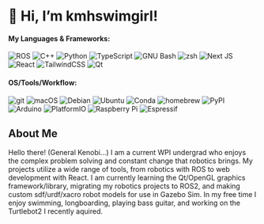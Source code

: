 # 👋 Hi, I’m kmhswimgirl!

#### My Languages & Frameworks:
![ROS](https://img.shields.io/badge/ROS-22314E?style=for-the-badge&logo=ROS&logoColor=white) 
![C++](https://img.shields.io/badge/c++-%2300599C.svg?style=for-the-badge&logo=c%2B%2B&logoColor=white) 
![Python](https://img.shields.io/badge/Python-FFD43B?style=for-the-badge&logo=python&logoColor=blue)
![TypeScript](https://img.shields.io/badge/typescript-%23007ACC.svg?style=for-the-badge&logo=typescript&logoColor=white)
![GNU Bash](https://img.shields.io/badge/GNU%20Bash-4EAA25?style=for-the-badge&logo=GNU%20Bash&logoColor=white)
![zsh](https://img.shields.io/badge/Zsh-F15A24?style=for-the-badge&logo=Zsh&logoColor=white) 
![Next JS](https://img.shields.io/badge/Next-black?style=for-the-badge&logo=next.js&logoColor=white)
![React](https://img.shields.io/badge/react-%2320232a.svg?style=for-the-badge&logo=react&logoColor=%2361DAFB)
![TailwindCSS](https://img.shields.io/badge/tailwindcss-%2338B2AC.svg?style=for-the-badge&logo=tailwind-css&logoColor=white)
![Qt](https://img.shields.io/badge/Qt-41CD52?style=for-the-badge&logo=qt&logoColor=white)

#### OS/Tools/Workflow:
![git](https://img.shields.io/badge/GIT-E44C30?style=for-the-badge&logo=git&logoColor=white)
![macOS](https://img.shields.io/badge/mac%20os-000000?style=for-the-badge&logo=macos&logoColor=F0F0F0)
![Debian](https://img.shields.io/badge/Debian-A81D33?style=for-the-badge&logo=debian&logoColor=white)
![Ubuntu](https://img.shields.io/badge/Ubuntu-E95420?style=for-the-badge&logo=ubuntu&logoColor=white)
![Conda](https://img.shields.io/badge/conda-342B029.svg?&style=for-the-badge&logo=anaconda&logoColor=white)
![homebrew](https://img.shields.io/badge/homebrew-FBB040?style=for-the-badge&logo=homebrew&logoColor=white)
![PyPI](https://img.shields.io/badge/pypi-3775A9?style=for-the-badge&logo=pypi&logoColor=white)
![Arduino](https://img.shields.io/badge/-Arduino-00979D?style=for-the-badge&logo=Arduino&logoColor=white) 
![PlatformIO](https://img.shields.io/badge/PlatformIO-%23222.svg?style=for-the-badge&logo=platformio&logoColor=%23f5822a)
![Raspberry Pi](https://img.shields.io/badge/Raspberry%20Pi-A22846?style=for-the-badge&logo=Raspberry%20Pi&logoColor=white) 
![Espressif](https://img.shields.io/badge/espressif-E7352C?style=for-the-badge&logo=espressif&logoColor=white)

## About Me
Hello there! (General Kenobi...) I am a current WPI undergrad who enjoys the complex problem solving and constant change that robotics brings. My projects utilize a wide range of tools, from robotics with ROS to web development with React. I am currently learning the Qt/OpenGL graphics framework/library, migrating my robotics projects to ROS2, and making custom sdf/urdf/xacro robot models for use in Gazebo Sim. In my free time I enjoy swimming, longboarding, playing bass guitar, and working on the Turtlebot2 I recently aquired.

<!---
kmhswimgirl/kmhswimgirl is a ✨ special ✨ repository because its `README.md` (this file) appears on your GitHub profile.
You can click the Preview link to take a look at your changes.
--->
